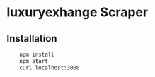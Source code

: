 luxuryexhange Scraper
=========

Installation
--------------
```sh
	npm install
	npm start
	curl localhost:3000
```